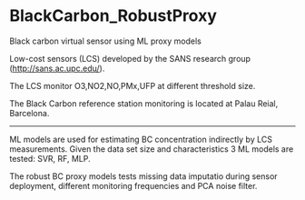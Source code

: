 # BlackCarbon_RobustProxy

Black carbon virtual sensor using ML proxy models

Low-cost sensors (LCS) developed by the SANS research group (http://sans.ac.upc.edu/).

The LCS monitor O3,NO2,NO,PMx,UFP at different threshold size.

The Black Carbon reference station monitoring is located at Palau Reial, Barcelona.


------------------------------------------------------------------------------------

ML models are used for estimating BC concentration indirectly by LCS measurements.
Given the data set size and characteristics 3 ML models are tested: SVR, RF, MLP.

The robust BC proxy models tests missing data imputatio during sensor deployment,
different monitoring frequencies and PCA noise filter.
